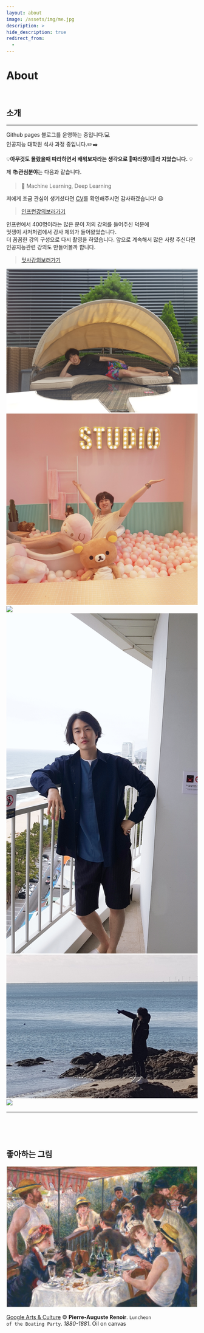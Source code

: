 ```yaml
---
layout: about
image: /assets/img/me.jpg
description: >
hide_description: true
redirect_from:
  -
---
```


# About

<!--author-->

<br>

## 소개
---
Github pages 블로그를 운영하는 중입니다.💻  
인공지능 대학원 석사 과정 중입니다.✏️✒️


 💡__아무것도 몰랐을때 따라하면서 배워보자라는 생각으로 🍭따라쟁이🍭라 지었습니다.__ 💡

제 📚**관심분야**는 다음과 같습니다.

> 📝 Machine Learning, Deep Learning

저에게 조금 관심이 생기셨다면 [CV](/public/CV.pdf)를 확인해주시면 감사하겠습니다! 😃

> [인프런강의보러가기](https://www.inflearn.com/course/%EA%B9%83%ED%97%88%EB%B8%8C-%EB%B8%94%EB%A1%9C%EA%B7%B8-%ED%8F%AC%ED%8A%B8%ED%8F%B4%EB%A6%AC%EC%98%A4)

인프런에서 400명이라는 많은 분이 저의 강의를 들어주신 덕분에  
멋쟁이 사저처럼에서 강사 제의가 들어왔었습니다.   
더 꼼꼼한 강의 구성으로  다시 촬영을 하였습니다.
앞으로 계속해서 많은 사랑 주신다면 인공지능관련 강의도 만들어볼까 합니다.  

> [멋사강의보러가기](https://projectlion.io/courses/technology/gitblog)


<div class="me">
    <div><img src= "/assets/img/me/me0.jpg"></div>
    <div><img src= "/assets/img/me/me1.jpg"></div>
    <div><img src= "/assets/img/me/me3.jpg"></div>
    <div><img src= "/assets/img/me/me5.jpg"></div>
    <div><img src= "/assets/img/me/profile1.jpg"></div>
    <div><img src= "/assets/img/me/profile2.jpg"></div>
</div>

  <script>
    $(document).ready(function(){
      $('.me').slick();
    });
  </script>


---


<br>
<br>
<br>

## 좋아하는 그림

![Luncheon_of_Boating_Party](/assets/img/Luncheon_of_Boating_Party.JPG)

[Google Arts & Culture](https://artsandculture.google.com/asset/luncheon-of-the-boating-party-pierre-auguste-renoir/mgHsTKDNJVzPAg) ©  <b> Pierre-Auguste Renoir</b>. <code>Luncheon of the Boating Party</code>.  _1880-1881_. Oil on canvas
